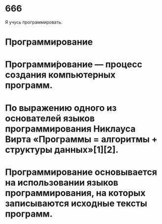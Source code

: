 # 666
Я учусь программировать.
# Программирование #
# Программи́рование — процесс создания компьютерных программ. #
 
# По выражению одного из основателей языков программирования Никлауса Вирта «Программы = алгоритмы + структуры данных»[1][2]. #

# Программирование основывается на использовании языков программирования, на которых записываются исходные тексты программ. #
